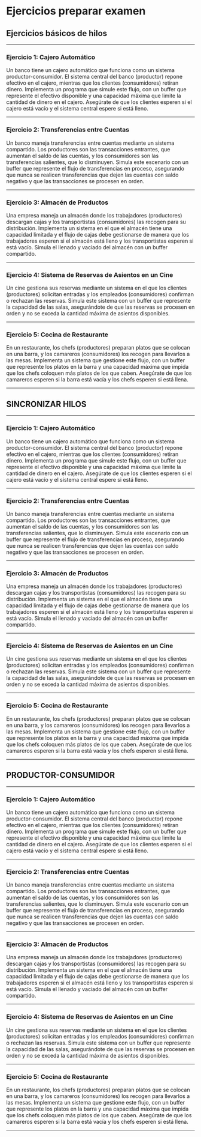# Ejercicios preparar examen


## Ejercicios básicos de hilos
---

### **Ejercicio 1: Cajero Automático**  
Un banco tiene un cajero automático que funciona como un sistema productor-consumidor. El sistema central del banco (productor) repone efectivo en el cajero, mientras que los clientes (consumidores) retiran dinero. Implementa un programa que simule este flujo, con un buffer que represente el efectivo disponible y una capacidad máxima que limite la cantidad de dinero en el cajero. Asegúrate de que los clientes esperen si el cajero está vacío y el sistema central espere si está lleno.

---

### **Ejercicio 2: Transferencias entre Cuentas**  
Un banco maneja transferencias entre cuentas mediante un sistema compartido. Los productores son las transacciones entrantes, que aumentan el saldo de las cuentas, y los consumidores son las transferencias salientes, que lo disminuyen. Simula este escenario con un buffer que represente el flujo de transferencias en proceso, asegurando que nunca se realicen transferencias que dejen las cuentas con saldo negativo y que las transacciones se procesen en orden.

---

### **Ejercicio 3: Almacén de Productos**  
Una empresa maneja un almacén donde los trabajadores (productores) descargan cajas y los transportistas (consumidores) las recogen para su distribución. Implementa un sistema en el que el almacén tiene una capacidad limitada y el flujo de cajas debe gestionarse de manera que los trabajadores esperen si el almacén está lleno y los transportistas esperen si está vacío. Simula el llenado y vaciado del almacén con un buffer compartido.

---

### **Ejercicio 4: Sistema de Reservas de Asientos en un Cine**  
Un cine gestiona sus reservas mediante un sistema en el que los clientes (productores) solicitan entradas y los empleados (consumidores) confirman o rechazan las reservas. Simula este sistema con un buffer que represente la capacidad de las salas, asegurándote de que las reservas se procesen en orden y no se exceda la cantidad máxima de asientos disponibles.

---

### **Ejercicio 5: Cocina de Restaurante**  
En un restaurante, los chefs (productores) preparan platos que se colocan en una barra, y los camareros (consumidores) los recogen para llevarlos a las mesas. Implementa un sistema que gestione este flujo, con un buffer que represente los platos en la barra y una capacidad máxima que impida que los chefs coloquen más platos de los que caben. Asegúrate de que los camareros esperen si la barra está vacía y los chefs esperen si está llena.

---

## SINCRONIZAR HILOS

---

### **Ejercicio 1: Cajero Automático**  
Un banco tiene un cajero automático que funciona como un sistema productor-consumidor. El sistema central del banco (productor) repone efectivo en el cajero, mientras que los clientes (consumidores) retiran dinero. Implementa un programa que simule este flujo, con un buffer que represente el efectivo disponible y una capacidad máxima que limite la cantidad de dinero en el cajero. Asegúrate de que los clientes esperen si el cajero está vacío y el sistema central espere si está lleno.

---

### **Ejercicio 2: Transferencias entre Cuentas**  
Un banco maneja transferencias entre cuentas mediante un sistema compartido. Los productores son las transacciones entrantes, que aumentan el saldo de las cuentas, y los consumidores son las transferencias salientes, que lo disminuyen. Simula este escenario con un buffer que represente el flujo de transferencias en proceso, asegurando que nunca se realicen transferencias que dejen las cuentas con saldo negativo y que las transacciones se procesen en orden.

---

### **Ejercicio 3: Almacén de Productos**  
Una empresa maneja un almacén donde los trabajadores (productores) descargan cajas y los transportistas (consumidores) las recogen para su distribución. Implementa un sistema en el que el almacén tiene una capacidad limitada y el flujo de cajas debe gestionarse de manera que los trabajadores esperen si el almacén está lleno y los transportistas esperen si está vacío. Simula el llenado y vaciado del almacén con un buffer compartido.

---

### **Ejercicio 4: Sistema de Reservas de Asientos en un Cine**  
Un cine gestiona sus reservas mediante un sistema en el que los clientes (productores) solicitan entradas y los empleados (consumidores) confirman o rechazan las reservas. Simula este sistema con un buffer que represente la capacidad de las salas, asegurándote de que las reservas se procesen en orden y no se exceda la cantidad máxima de asientos disponibles.

---

### **Ejercicio 5: Cocina de Restaurante**  
En un restaurante, los chefs (productores) preparan platos que se colocan en una barra, y los camareros (consumidores) los recogen para llevarlos a las mesas. Implementa un sistema que gestione este flujo, con un buffer que represente los platos en la barra y una capacidad máxima que impida que los chefs coloquen más platos de los que caben. Asegúrate de que los camareros esperen si la barra está vacía y los chefs esperen si está llena.

---

## PRODUCTOR-CONSUMIDOR

---

### **Ejercicio 1: Cajero Automático**  
Un banco tiene un cajero automático que funciona como un sistema productor-consumidor. El sistema central del banco (productor) repone efectivo en el cajero, mientras que los clientes (consumidores) retiran dinero. Implementa un programa que simule este flujo, con un buffer que represente el efectivo disponible y una capacidad máxima que limite la cantidad de dinero en el cajero. Asegúrate de que los clientes esperen si el cajero está vacío y el sistema central espere si está lleno.

---

### **Ejercicio 2: Transferencias entre Cuentas**  
Un banco maneja transferencias entre cuentas mediante un sistema compartido. Los productores son las transacciones entrantes, que aumentan el saldo de las cuentas, y los consumidores son las transferencias salientes, que lo disminuyen. Simula este escenario con un buffer que represente el flujo de transferencias en proceso, asegurando que nunca se realicen transferencias que dejen las cuentas con saldo negativo y que las transacciones se procesen en orden.

---

### **Ejercicio 3: Almacén de Productos**  
Una empresa maneja un almacén donde los trabajadores (productores) descargan cajas y los transportistas (consumidores) las recogen para su distribución. Implementa un sistema en el que el almacén tiene una capacidad limitada y el flujo de cajas debe gestionarse de manera que los trabajadores esperen si el almacén está lleno y los transportistas esperen si está vacío. Simula el llenado y vaciado del almacén con un buffer compartido.

---

### **Ejercicio 4: Sistema de Reservas de Asientos en un Cine**  
Un cine gestiona sus reservas mediante un sistema en el que los clientes (productores) solicitan entradas y los empleados (consumidores) confirman o rechazan las reservas. Simula este sistema con un buffer que represente la capacidad de las salas, asegurándote de que las reservas se procesen en orden y no se exceda la cantidad máxima de asientos disponibles.

---

### **Ejercicio 5: Cocina de Restaurante**  
En un restaurante, los chefs (productores) preparan platos que se colocan en una barra, y los camareros (consumidores) los recogen para llevarlos a las mesas. Implementa un sistema que gestione este flujo, con un buffer que represente los platos en la barra y una capacidad máxima que impida que los chefs coloquen más platos de los que caben. Asegúrate de que los camareros esperen si la barra está vacía y los chefs esperen si está llena.

---



